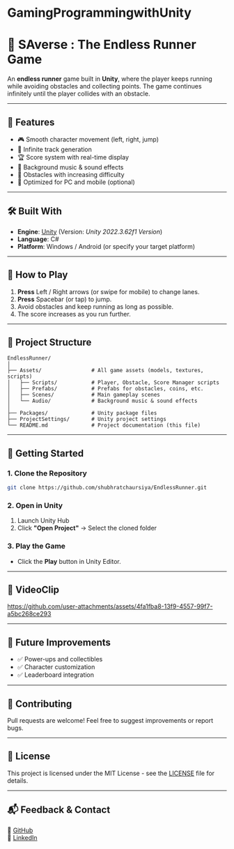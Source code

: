 # GamingProgrammingwithUnity

# 🏃 **SAverse : The Endless Runner Game**

An **endless runner** game built in **Unity**, where the player keeps running while avoiding obstacles and collecting points. The game continues infinitely until the player collides with an obstacle.

---

## 📌 **Features**

* 🎮 Smooth character movement (left, right, jump)
* 🔄 Infinite track generation
* 🏆 Score system with real-time display
* 🎵 Background music & sound effects
* 🚧 Obstacles with increasing difficulty
* 📱 Optimized for PC and mobile (optional)

---

## 🛠 **Built With**

* **Engine**: [Unity](https://unity.com/) (Version: *Unity 2022.3.62f1 Version*)
* **Language**: C#
* **Platform**: Windows / Android (or specify your target platform)

---

## 🎯 **How to Play**

1. **Press** Left / Right arrows (or swipe for mobile) to change lanes.
2. **Press** Spacebar (or tap) to jump.
3. Avoid obstacles and keep running as long as possible.
4. The score increases as you run further.

---

## 📂 **Project Structure**

```
EndlessRunner/
│
├── Assets/                # All game assets (models, textures, scripts)
│   ├── Scripts/           # Player, Obstacle, Score Manager scripts
│   ├── Prefabs/           # Prefabs for obstacles, coins, etc.
│   ├── Scenes/            # Main gameplay scenes
│   └── Audio/             # Background music & sound effects
│
├── Packages/              # Unity package files
├── ProjectSettings/       # Unity project settings
└── README.md              # Project documentation (this file)
```

---

## 🚀 **Getting Started**

### **1. Clone the Repository**

```bash
git clone https://github.com/shubhratchaursiya/EndlessRunner.git
```

### **2. Open in Unity**

1. Launch Unity Hub
2. Click **"Open Project"** → Select the cloned folder

### **3. Play the Game**

* Click the **Play** button in Unity Editor.
  
---

## 🎨 **VideoClip**




https://github.com/user-attachments/assets/4fa1fba8-13f9-4557-99f7-a5bc268ce293




---

## 🔮 **Future Improvements**

* ✅ Power-ups and collectibles
* ✅ Character customization
* ✅ Leaderboard integration

---

## 🤝 **Contributing**

Pull requests are welcome! Feel free to suggest improvements or report bugs.

---

## 📜 **License**

This project is licensed under the MIT License - see the [LICENSE](LICENSE) file for details.

---
## 📬 Feedback & Contact

🐙 [GitHub](https://github.com/shubhratchaursiya)  
💼 [LinkedIn](https://www.linkedin.com/in/shubhrat-chaursiya-819672354/)

```
